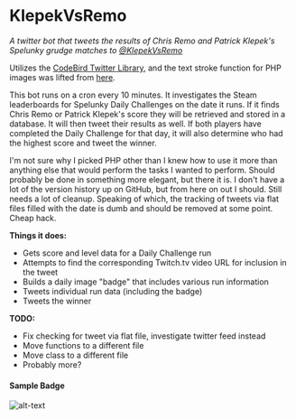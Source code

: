 # KlepekVsRemo
*A twitter bot that tweets the results of Chris Remo and Patrick Klepek's Spelunky grudge matches to [@KlepekVsRemo](https://twitter.com/KlepekVsRemo)*

Utilizes the [CodeBird Twitter Library](https://github.com/jublonet/codebird-php), and the text stroke function for PHP 
images was lifted from [here](http://www.johnciacia.com/2010/01/04/using-php-and-gd-to-add-border-to-text/).

This bot runs on a cron every 10 minutes. It investigates the Steam leaderboards for Spelunky Daily Challenges on the date 
it runs. If it finds Chris Remo or Patrick Klepek's score they will be retrieved and stored in a database. It will then 
tweet their results as well. If both players have completed the Daily Challenge for that day, it will also determine who 
had the highest score and tweet the winner. 

I'm not sure why I picked PHP other than I knew how to use it more than anything else that would perform the tasks I 
wanted to perform. Should probably be done in something more elegant, but there it is. I don't have a lot of the version 
history up on GitHub, but from here on out I should. Still needs a lot of cleanup. Speaking of which, the tracking of 
tweets via flat files filled with the date is dumb and should be removed at some point. Cheap hack.

**Things it does:**
 * Gets score and level data for a Daily Challenge run
 * Attempts to find the corresponding Twitch.tv video URL for inclusion in the tweet
 * Builds a daily image "badge" that includes various run information
 * Tweets individual run data (including the badge)
 * Tweets the winner

**TODO:**
 * Fix checking for tweet via flat file, investigate twitter feed instead
 * Move functions to a different file
 * Move class to a different file
 * Probably more?

#### Sample Badge

![alt-text](https://raw2.github.com/amarriner/KlepekVsRemo/da6e8f44e277b6b53f21cdd38fa5a0dc5334e070/images/daily_76561197969204208.png "Sample Badge")
